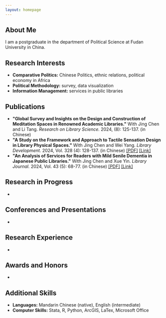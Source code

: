 ```yaml
---
layout: homepage
---
```


## About Me

I am a postgraduate in the department of Political Science at Fudan University in China.


## Research Interests

- **Comparative Politics:** Chinese Politics, ethnic relations, political economy in Africa
- **Political Methodology:** survey, data visualization
- **Information Management:** services in public libraries


## Publications

- **"Global Survey and Insights on the Design and Construction of Meditation Spaces in Renowned Academic Libraries."** With Jing Chen and Li Tang. *Research on Library Science.* 2024, (8): 125-137. (in Chinese)
- **"A Study on the Framework and Approach to Tactile Sensation Design in Library Physical Spaces."** With Jing Chen and Wei Yang. *Library Development.* 2024, Vol. 328 (4): 128-137. (in Chinese) [[PDF]](https://zackzhuochen.github.io/assets/files/tactile-sensation-design.pdf) [[Link]](https://kns.cnki.net/kcms2/article/abstract?v=PAev8JwjQivRA-yP8TakbGM5YpqNPn-KHUVWxKhK4VSjx4Ci4JWrrLo9xAcle_DsQdY6EHPTT_9LpziuktZIhJqc76lsvb_NbaFDXA8YyMcLQrlpOMvwXUeELCh6HFT7HomeClIXhbALOkdoEvi95P6u2HEZDLPzuS3P9iplHAQ=&uniplatform=NZKPT)
- **"An Analysis of Services for Readers with Mild Senile Dementia in Japanese Public Libraries."** With Jing Chen and Xue Yin. *Library Journal.* 2024, Vol. 43 (5): 68-77. (in Chinese) [[PDF]](https://zackzhuochen.github.io/assets/files/reader-with-dementia.pdf) [[Link]](https://kns.cnki.net/kcms2/article/abstract?v=PAev8JwjQis9BupL5iLTCpWbemyVO4jXf7CjtCWghJa40W1KrG3ixtMDThla0iWUt9K4Sia_Mtz7KNCsve1Qw40np_2os0V34TrplvpyUyfD0TtcbHL-hw1HyeyoVf8nwSzC_U1pMo0Xabyrs2ISz8xee3yARFXHOwC1FLdb1mg=&uniplatform=NZKPT)


## Research in Progress
- 


## Conferences and Presentations
- 


## Research Experience
- 


## Awards and Honors
- 


## Additional Skills
- **Languages:** Mandarin Chinese (native), English (intermediate)
- **Computer Skills:** Stata, R, Python, ArcGIS, LaTex, Microsoft Office


